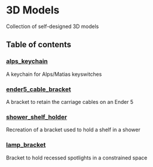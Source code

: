 # 3D Models
Collection of self-designed 3D models

## Table of contents
### [alps_keychain](/alps_keychain)
A keychain for Alps/Matias keyswitches
### [ender5_cable_bracket](/ender5_cable_bracket)
A bracket to retain the carriage cables on an Ender 5
### [shower_shelf_holder](/shower_shelf_holder)
Recreation of a bracket used to hold a shelf in a shower
### [lamp_bracket](/lamp_bracket)
Bracket to hold recessed spotlights in a constrained space